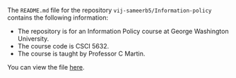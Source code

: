 The `README.md` file for the repository `vij-sameerb5/Information-policy` contains the following information:

- The repository is for an Information Policy course at George Washington University.
- The course code is CSCI 5632.
- The course is taught by Professor C Martin.

You can view the file [here](https://github.com/vij-sameerb5/Information-policy/blob/591d687f3af3554313ebdc1c738d63648c6dc6a5/README.md).
